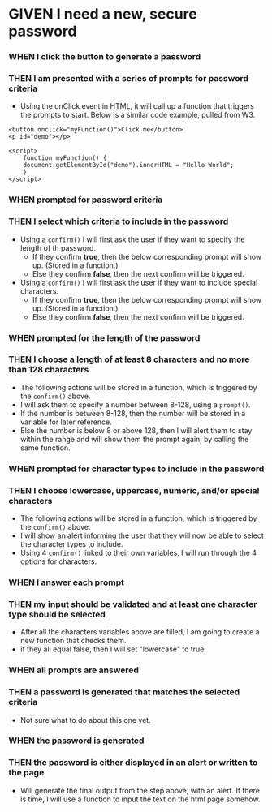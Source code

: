 # GIVEN I need a new, secure password



### WHEN I click the button to generate a password
### THEN I am presented with a series of prompts for password criteria
* Using the onClick event in HTML, it will call up a function that triggers the prompts to start. Below is a similar code example, pulled from W3.

```
<button onclick="myFunction()">Click me</button>
<p id="demo"></p>

<script>
    function myFunction() {
    document.getElementById("demo").innerHTML = "Hello World";
    }
</script>
```



### WHEN prompted for password criteria 
### THEN I select which criteria to include in the password
* Using a `confirm()` I will first ask the user if they want to specify the length of th password. 
    * If they confirm **true**, then the below corresponding prompt will show up. (Stored in a function.) 
    * Else they confirm **false**, then the next confirm will be triggered. 
* Using a `confirm()` I will first ask the user if they want to include special characters. 
    * If they confirm **true**, then the below corresponding prompt will show up. (Stored in a function.) 
    * Else they confirm **false**, then the next confirm will be triggered. 


### WHEN prompted for the length of the password
### THEN I choose a length of at least 8 characters and no more than 128 characters
* The following actions will be stored in a function, which is triggered by the `confirm()` above.
* I will ask them to specify a number between 8-128, using a `prompt()`. 
* If the number is between 8-128, then the number will be stored in a variable for later reference.
* Else the number is below 8 or above 128, then I will alert them to stay within the range and will show them the prompt again, by calling the same function. 



### WHEN prompted for character types to include in the password
### THEN I choose lowercase, uppercase, numeric, and/or special characters
* The following actions will be stored in a function, which is triggered by the `confirm()` above.
* I will show an alert informing the user that they will now be able to select the character types to include. 
* Using 4 `confirm()` linked to their own variables, I will run through the 4 options for characters. 


### WHEN I answer each prompt
### THEN my input should be validated and at least one character type should be selected
* After all the characters variables above are filled, I am going to create a new function that checks them. 
* if they all equal false, then I will set "lowercase" to true. 


### WHEN all prompts are answered
### THEN a password is generated that matches the selected criteria
* Not sure what to do about this one yet.


### WHEN the password is generated
### THEN the password is either displayed in an alert or written to the page
* Will generate the final output from the step above, with an alert. If there is time, I will use a function to input the text on the html page somehow. 